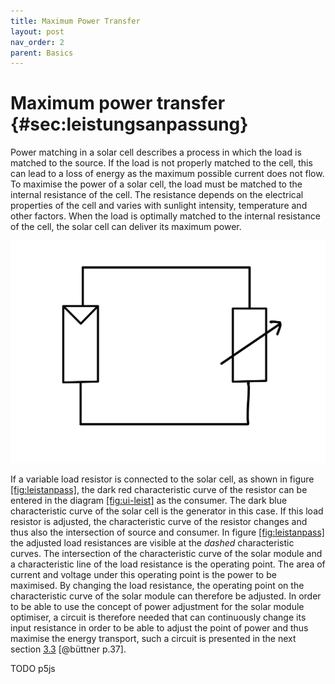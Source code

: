 ```yaml
---
title: Maximum Power Transfer
layout: post
nav_order: 2
parent: Basics
---
```


# Maximum power transfer {#sec:leistungsanpassung}

Power matching in a solar cell describes a process in which the load is matched to the source. If the
load is not properly matched to the cell, this can lead to a loss of
energy as the maximum possible current does not flow. To maximise the
power of a solar cell, the load must be matched to the internal
resistance of the cell. The resistance depends on the electrical
properties of the cell and varies with sunlight intensity, temperature
and other factors. When the load is optimally matched to the internal
resistance of the cell, the solar cell can deliver its maximum power.

![image](assets/image/konzept1.png)

If a variable load resistor is connected to the solar cell, as shown in
figure [\[fig:leistanpass\]](#fig:leistanpass), the dark red characteristic curve of the
resistor can be entered in the diagram
[\[fig:ui-leist\]](#fig:ui-leist) as the consumer. The dark blue characteristic
curve of the solar cell is the generator in this case. If this load
resistor is adjusted, the characteristic curve of the resistor changes
and thus also the intersection of source and consumer. In figure
[\[fig:leistanpass\]](#fig:leistanpass) the adjusted load resistances are visible
at the *dashed* characteristic curves. The intersection of the
characteristic curve of the solar module and a characteristic line of
the load resistance is the operating point. The area of current and
voltage under this operating point is the power to be maximised. By
changing the load resistance, the operating point on the characteristic
curve of the solar module can therefore be adjusted. In order to be able
to use the concept of power adjustment for the solar module optimiser, a
circuit is therefore needed that can continuously change its input
resistance in order to be able to adjust the point of power and thus
maximise the energy transport, such a circuit is presented in the next
section [3.3](#kap:hochsetz) [@büttner p.37].

TODO p5js
